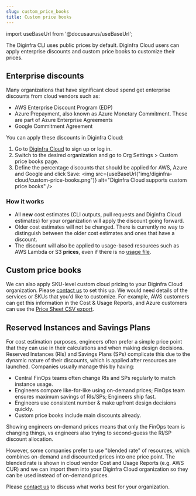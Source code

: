 ```yaml
---
slug: custom_price_books
title: Custom price books
---
```


import useBaseUrl from '@docusaurus/useBaseUrl';

The Diginfra CLI uses public prices by default. Diginfra Cloud users can apply enterprise discounts and custom price books to customize their prices.

## Enterprise discounts

Many organizations that have significant cloud spend get enterprise discounts from cloud vendors such as:
- AWS Enterprise Discount Program (EDP)
- Azure Prepayment, also known as Azure Monetary Commitment. These are part of Azure Enterprise Agreements
- Google Commitment Agreement

You can apply these discounts in Diginfra Cloud:
1. Go to [Diginfra Cloud](https://infra-dashboard.khulnasoft.com) to sign up or log in.
2. Switch to the desired organization and go to Org Settings > Custom price books page.
3. Define the percentage discounts that should be applied for AWS, Azure and Google and click Save:
  <img src={useBaseUrl("img/diginfra-cloud/custom-price-books.png")} alt="Diginfra Cloud supports custom price books" />

### How it works
- All **new** cost estimates (CLI outputs, pull requests and Diginfra Cloud estimates) for your organization will apply the discount going forward.
- Older cost estimates will not be changed. There is currently no way to distinguish between the older cost estimates and ones that have a discount.
- The discount will also be applied to usage-based resources such as AWS Lambda or S3 **prices**, even if there is no [usage file](/docs/features/usage_based_resources/).

## Custom price books

We can also apply SKU-level custom cloud pricing to your Diginfra Cloud organization. Please [contact us](mailto:hello@diginfra.khulnasoft.com) to set this up. We would need details of the services or SKUs that you'd like to customize. For example, AWS customers can get this information in the Cost & Usage Reports, and Azure customers can use the [Price Sheet CSV export](https://learn.microsoft.com/en-us/azure/cost-management-billing/manage/ea-pricing?wt.mc_id=searchAPI_azureportal_inproduct_rmskilling&sessionId=e5ed2c1e32b5482c8c7c9a1ecf3b13b2#download-pricing-for-an-enterprise-agreement).

## Reserved Instances and Savings Plans

For cost estimation purposes, engineers often prefer a simple price point that they can use in their calculations and when making design decisions. Reserved Instances (RIs) and Savings Plans (SPs) complicate this due to the dynamic nature of their discounts, which is applied after resources are launched. Companies usually manage this by having:
- Central FinOps teams often change RIs and SPs regularly to match instance usage.
- Engineers compare like-for-like using on-demand prices; FinOps team ensures maximum savings of RIs/SPs; Engineers ship fast.
- Engineers use consistent number & make upfront design decisions quickly.
- Custom price books include main discounts already.

Showing engineers on-demand prices means that only the FinOps team is changing things, vs engineers also trying to second-guess the RI/SP discount allocation.

However, some companies prefer to use "blended rate" of resources, which combines on-demand and discounted prices into one price point. The blended rate is shown in cloud vendor Cost and Usage Reports (e.g. AWS CUR) and we can import them into your Diginfra Cloud organization so they can be used instead of on-demand prices.

Please [contact us](mailto:hello@diginfra.khulnasoft.com) to discuss what works best for your organization.
